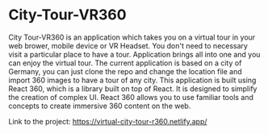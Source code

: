 # City-Tour-VR360
City Tour-VR360 is an application which takes you on a virtual tour in your web brower, mobile device or VR Headset. You don't need to necessary visit a particular place to have a tour.
Application brings all into one and you can enjoy the virtual tour.
The current application is based on a city of Germany, you can just clone the repo and change the location file and import 360 images to have a tour of any city.
This application is built using React 360, which is a library built on top of React. 
It is designed to simplify the creation of complex UI. React 360 allows you to use familiar tools and concepts to create immersive 360 content on the web.

Link to the project: https://virtual-city-tour-r360.netlify.app/
